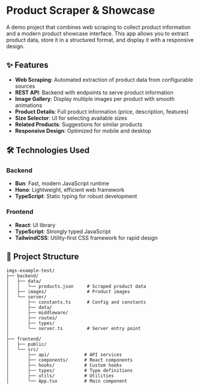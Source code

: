 # Product Scraper & Showcase


A demo project that combines web scraping to collect product information and a modern product showcase interface. This app allows you to extract product data, store it in a structured format, and display it with a responsive design.

## ✨ Features

- **Web Scraping**: Automated extraction of product data from configurable sources
- **REST API**: Backend with endpoints to serve product information
- **Image Gallery**: Display multiple images per product with smooth animations
- **Product Details**: Full product information (price, description, features)
- **Size Selector**: UI for selecting available sizes
- **Related Products**: Suggestions for similar products
- **Responsive Design**: Optimized for mobile and desktop

## 🛠️ Technologies Used

### Backend
- **Bun**: Fast, modern JavaScript runtime
- **Hono**: Lightweight, efficient web framework
- **TypeScript**: Static typing for robust development

### Frontend
- **React**: UI library
- **TypeScript**: Strongly typed JavaScript
- **TailwindCSS**: Utility-first CSS framework for rapid design

## 📂 Project Structure

```
imgs-example-test/
├── backend/
│   ├── data/
│   │   └── products.json     # Scraped product data
│   ├── images/               # Product images
│   └── server/
│       ├── constants.ts      # Config and constants
│       ├── data/
│       ├── middleware/
│       ├── routes/
│       ├── types/
│       └── server.ts         # Server entry point
│
├── frontend/
│   ├── public/
│   └── src/
│       ├── api/             # API services
│       ├── components/      # React components
│       ├── hooks/           # Custom hooks
│       ├── types/           # Type definitions
│       ├── utils/           # Utilities
│       └── App.tsx          # Main component
```

